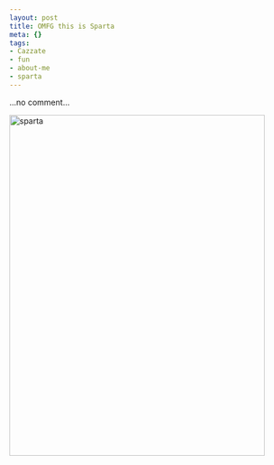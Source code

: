 ```yaml
--- 
layout: post
title: OMFG this is Sparta
meta: {}
tags: 
- Cazzate
- fun
- about-me
- sparta
---
```

...no comment...  
  
<a href="http://www.lastknight.com/download//2009/03/sparta.jpg"><img src="http://www.lastknight.com/download//2009/03/sparta.jpg" alt="sparta" title="sparta" width="453" height="604" class="aligncenter size-full wp-image-1378" /></a> 
